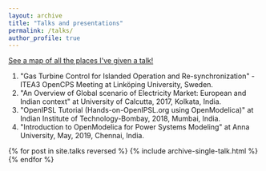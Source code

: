 ```yaml
---
layout: archive
title: "Talks and presentations"
permalink: /talks/
author_profile: true
---
```


<p style="text-decoration:underline;"><a href="/talkmap.ipynb">See a map of all the places I've given a talk!</a></p>

1. "Gas Turbine Control for Islanded Operation and Re-synchronization" -ITEA3 OpenCPS Meeting at Linköping University, Sweden.
2. "An Overview of Global scenario of Electricity Market: European and Indian context" at University of Calcutta, 2017, Kolkata, India.
3. "OpenIPSL Tutorial (Hands-on-OpenIPSL.org using OpenModelica)" at Indian Institute of Technology-Bombay, 2018, Mumbai, India.
4. "Introduction to OpenModelica for Power Systems Modeling" at Anna University, May, 2019, Chennai, India.

{% for post in site.talks reversed %}
  {% include archive-single-talk.html %}
{% endfor %}
